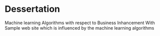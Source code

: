 # Dessertation
Machine learning Algorithms with respect to Business Inhancement
With Sample web site which is influenced by the machine learning algorithms
